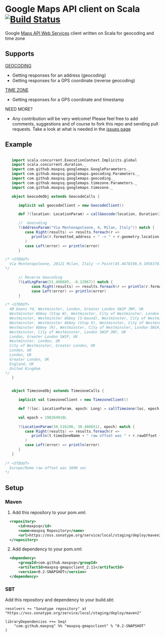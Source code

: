 # Google Maps API client on Scala [![Build Status](https://travis-ci.org/maxpsq/google-maps-api-ws-scala-client.svg?branch=master)](https://travis-ci.org/maxpsq/google-maps-api-ws-scala-client)

Google [Maps API Web Services](https://developers.google.com/maps/documentation/webservices/) client written on Scala for geocoding and time zone

## Supports

[GEOCODING](https://developers.google.com/maps/documentation/geocoding/)
* Getting responses for an address (geocoding)
* Getting responses for a GPS coordinate (reverse geocoding)

[TIME ZONE](https://developers.google.com/maps/documentation/timezone/)
* Getting responses for a GPS coordinate and timestamp 

NEED MORE?
* Any contribution will be very welcome! Please feel free to add comments, suggestions and of course to fork this repo and sending pull requests. Take a look at what is needed in the [issues page](https://github.com/maxpsq/google-maps-api-ws-scala-client/issues/)

## Example

```scala

   import scala.concurrent.ExecutionContext.Implicits.global
   import scala.concurrent.duration._
   import com.github.maxpsq.googlemaps.GoogleParameters._
   import com.github.maxpsq.googlemaps.geocoding.Parameters._
   import com.github.maxpsq.googlemaps.geocoding._
   import com.github.maxpsq.googlemaps.timezone.Parameters._
   import com.github.maxpsq.googlemaps.timezone._

   object GeocodeObj extends GeocodeCalls {

      implicit val geocodeClient = new GeocodeClient()

      def ?(location: LocationParam) = callGeocode(location, Duration(3, SECONDS))

      //  Geocoding
      ?(AddressParam("Via Montenapoleone, 4, Milan, Italy")) match {
         case Right(results) => results.foreach(r => 
            println(r.formatted_address + " -> " + r.geometry.location)
         )
         case Left(error) => println(error)
      }

/* <STDOUT>
  Via Montenapoleone, 20121 Milan, Italy -> Point(45.4678198,9.1958378)
*/

      // Reverse Geocoding
      ?(LatLngParam(51.498685, -0.12967)) match {
            case Right(results) => results.foreach(r => println(r.formatted_address))
            case Left(error) => println(error)
      }

/* <STDOUT>
  4B Deans Yd, Westminster, London, Greater London SW1P 3NP, UK
  Westminster Abbey (Stop W), Westminster, City of Westminster, London SW1P, UK
  Westminster, Westminster Abbey (S-bound), Westminster, City of Westminster, London SW1P, UK
  Westminster, Westminster Abbey (Stop X), Westminster, City of Westminster, London SW1P, UK
  Westminster Abbey (R), Westminster, City of Westminster, London SW1H, UK
  Westminster, City of Westminster, London SW1P 3NY, UK
  London, Greater London SW1P, UK
  Westminster, London, UK
  City of Westminster, Greater London, UK
  London, UK
  London, UK
  Greater London, UK
  England, UK
  United Kingdom
*/
   }


   object TimezoneObj extends TimezoneCalls {

      implicit val timezoneClient = new TimezoneClient()

      def ?(loc: LocationParam, epoch: Long) = callTimezone(loc, epoch, Duration(3, SECONDS))

      val epoch = 198264918L
      
      ?(LocationParam(50.516196, 30.466651), epoch) match {
         case Right(results) => results.foreach(r => 
            println(t.timeZoneName + " raw offset was " + r.rawOffset + " sec")
         )
         case Left(error) => println(error)
      }
   }
   
/* <STDOUT>   
  Europe/Rome raw offset was 3600 sec
*/
```


## Setup

### Maven

1. Add this repository to your pom.xml:
  ```xml
    <repository>
        <id>maxpsq</id>
        <name>maxpsq Repository</name>
        <url>https://oss.sonatype.org/service/local/staging/deploy/maven2</url>
    </repository>
  ```

2. Add dependency to your pom.xml:
  ```xml
    <dependency>
        <groupId>com.github.maxpsq</groupId>
        <artifactId>maxpsq-gmapsclient_2.11</artifactId>
        <version>0.2-SNAPSHOT</version>
    </dependency>
  ```

### SBT

Add this repository and dependency to your build.sbt:
```
resolvers += "Sonatype repository" at "https://oss.sonatype.org/service/local/staging/deploy/maven2"

libraryDependencies ++= Seq(
    "com.github.maxpsq" %% "maxpsq-gmapsclient" % "0.2-SNAPSHOT"
)
```
